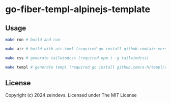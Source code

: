 # go-fiber-templ-alpinejs-template

## Usage

```sh
make run # build and run

make air # build with air.toml (required go install github.com/air-verse/air@latest)

make css # generate tailwindcss (required npm i -g tailwindcss)

make templ # generate templ (required go install github.com/a-h/templ/cmd/templ@latest)
```

## License

Copyright (c) 2024 zeindevs. Licensed under The MIT License
